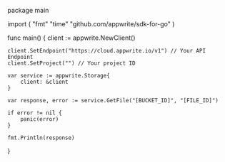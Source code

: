 package main

import (
    "fmt"
    "time"
    "github.com/appwrite/sdk-for-go"
)

func main() {
    client := appwrite.NewClient()

    client.SetEndpoint("https://cloud.appwrite.io/v1") // Your API Endpoint
    client.SetProject("") // Your project ID

    var service := appwrite.Storage{
        client: &client
    }

    var response, error := service.GetFile("[BUCKET_ID]", "[FILE_ID]")

    if error != nil {
        panic(error)
    }

    fmt.Println(response)
}
